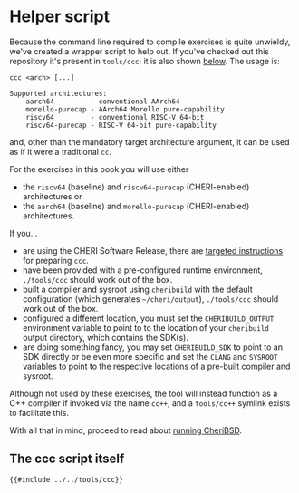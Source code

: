 # Helper script

Because the command line required to compile exercises is quite unwieldy, we've created a wrapper script to help out.  If you've checked out this repository it's present in `tools/ccc`; it is also shown [below](#the-ccc-script-itself).  The usage is:
```
ccc <arch> [...]

Supported architectures:
	aarch64         - conventional AArch64
	morello-purecap - AArch64 Morello pure-capability
	riscv64         - conventional RISC-V 64-bit
	riscv64-purecap - RISC-V 64-bit pure-capability
```
and, other than the mandatory target architecture argument, it can be used as if it were a traditional `cc`.

For the exercises in this book you will use either
* the `riscv64` (baseline) and `riscv64-purecap` (CHERI-enabled) architectures or
* the `aarch64` (baseline) and `morello-purecap` (CHERI-enabled) architectures.

If you...
* are using the CHERI Software Release, there are [targeted instructions](./cross-ccc-release.md) for preparing `ccc`.
* have been provided with a pre-configured runtime environment, `./tools/ccc` should work out of the box.
* built a compiler and sysroot using `cheribuild` with the default configuration (which generates `~/cheri/output`), `./tools/ccc` should work out of the box.
* configured a different location, you must set the `CHERIBUILD_OUTPUT` environment variable to point to to the location of your `cheribuild` output directory, which contains the SDK(s).
* are doing something fancy, you may set `CHERIBUILD_SDK` to point to an SDK directly or be even more specific and set the `CLANG` and `SYSROOT` variables to point to the respective locations of a pre-built compiler and sysroot.

Although not used by these exercises, the tool will instead function as a C++ compiler if invoked via the name `cc++`, and a `tools/cc++` symlink exists to facilitate this.

With all that in mind, proceed to read about [running CheriBSD](./run.md).

<!-- Name is known above -->
## The ccc script itself

```sh
{{#include ../../tools/ccc}}
```
